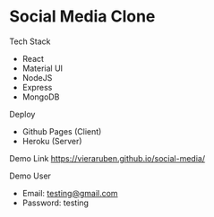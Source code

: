 ﻿# Social Media Clone

Tech Stack 
 - React
 - Material UI
 - NodeJS
 - Express
 - MongoDB

Deploy
 - Github Pages (Client)
 - Heroku (Server)

Demo Link
 https://vieraruben.github.io/social-media/ 

Demo User
 - Email: testing@gmail.com
 - Password: testing
